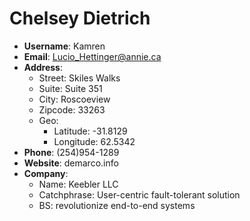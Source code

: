 # Chelsey Dietrich

- **Username**: Kamren
- **Email**: Lucio_Hettinger@annie.ca
- **Address**: 
  - Street: Skiles Walks
  - Suite: Suite 351
  - City: Roscoeview
  - Zipcode: 33263
  - Geo: 
    - Latitude: -31.8129
    - Longitude: 62.5342
- **Phone**: (254)954-1289
- **Website**: demarco.info
- **Company**: 
  - Name: Keebler LLC
  - Catchphrase: User-centric fault-tolerant solution
  - BS: revolutionize end-to-end systems